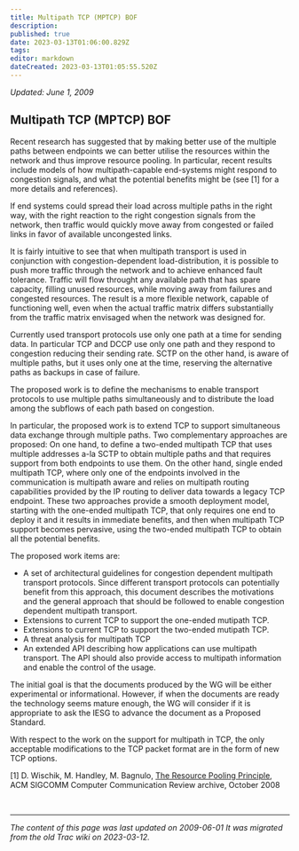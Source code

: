 ```yaml
---
title: Multipath TCP (MPTCP) BOF
description: 
published: true
date: 2023-03-13T01:06:00.829Z
tags: 
editor: markdown
dateCreated: 2023-03-13T01:05:55.520Z
---
```


 *Updated: June 1, 2009*

## Multipath TCP (MPTCP) BOF

Recent research has suggested that by making better use of the multiple paths between endpoints we can better utilise the resources within the network and thus improve resource pooling. In particular, recent results include models of how multipath-capable end-systems might respond to congestion signals, and what the potential benefits might be (see [1] for a more details and references).

If end systems could spread their load across multiple paths in the right way, with the right reaction to the right congestion signals from the network, then traffic would quickly move away from congested or failed links in favor of available uncongested links.

It is fairly intuitive to see that when multipath transport is used in conjunction with congestion-dependent load-distribution, it is possible to push more traffic through the network and to achieve enhanced fault tolerance. Traffic will flow throught any available path that has spare capacity, filling unused resources, while moving away from failures and congested resources. The result is a more flexible network, capable of functioning well, even when the actual traffic matrix differs substantially from the traffic matrix envisaged when the network was designed for.

Currently used transport protocols use only one path at a time for sending data. In particular TCP and DCCP use only one path and they respond to congestion reducing their sending rate. SCTP on the other hand, is aware of multiple paths, but it uses only one at the time, reserving the alternative paths as backups in case of failure.

The proposed work is to define the mechanisms to enable transport protocols to use multiple paths simultaneously and to distribute the load among the subflows of each path based on congestion.

In particular, the proposed work is to extend TCP to support simultaneous data exchange through multiple paths. Two complementary approaches are proposed: On one hand, to define a two-ended multipath TCP that uses multiple addresses a-la SCTP to obtain multiple paths and that requires support from both endpoints to use them. On the other hand, single ended multipath TCP, where only one of the endpoints involved in the communication is multipath aware and relies on multipath routing capabilities provided by the IP routing to deliver data towards a legacy TCP endpoint. These two approaches provide a smooth deployment model, starting with the one-ended multipath TCP, that only requires one end to deploy it and it results in immediate benefits, and then when multipath TCP support becomes pervasive, using the two-ended multipath TCP to obtain all the potential benefits.

The proposed work items are:

  -  A set of architectural guidelines for congestion dependent multipath transport protocols. Since different transport protocols can potentially benefit from this approach, this document describes the motivations and the general approach that should be followed to enable congestion dependent multipath transport.
 -   Extensions to current TCP to support the one-ended mutipath TCP.
 -   Extensions to current TCP to support the two-ended mutipath TCP.
 -   A threat analysis for multipath TCP
 -   An extended API describing how applications can use multipath transport. The API should also provide access to multipath information and enable the control of the usage. 

The initial goal is that the documents produced by the WG will be either experimental or informational. However, if when the documents are ready the technology seems mature enough, the WG will consider if it is appropriate to ask the IESG to advance the document as a Proposed Standard.

With respect to the work on the support for multipath in TCP, the only acceptable modifications to the TCP packet format are in the form of new TCP options.

[1] D. Wischik, M. Handley, M. Bagnulo, [The Resource Pooling Principle](http://www.cs.ucl.ac.uk/staff/d.wischik/Research/respool.html), ACM SIGCOMM Computer Communication Review archive, October 2008

&nbsp;
&nbsp;
&nbsp;

---

*The content of this page was last updated on 2009-06-01 It was migrated from the old Trac wiki on 2023-03-12.*
